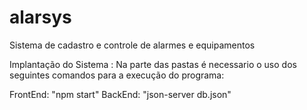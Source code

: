 # alarsys
Sistema de cadastro e controle de alarmes e equipamentos


Implantação do Sistema : Na parte das pastas é necessario o uso dos seguintes comandos para a execução do programa:

FrontEnd: "npm start"
BackEnd: "json-server db.json"
